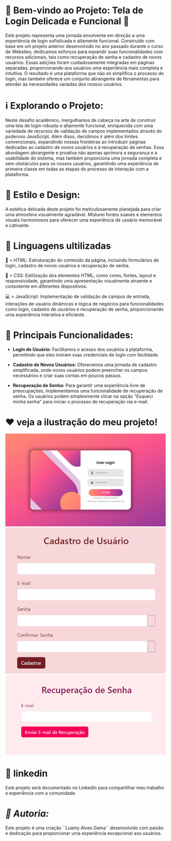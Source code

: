 
# 🌸 Bem-vindo ao Projeto: Tela de Login Delicada e Funcional 🚀

Este projeto representa uma jornada envolvente em direção a uma experiência de login sofisticada e altamente funcional. Construído com base em um projeto anterior desenvolvido no ano passado durante o curso de Websites, dedicamos esforços para expandir suas funcionalidades com recursos adicionais, tais como recuperação de senha e cadastro de novos usuários. Essas adições foram cuidadosamente integradas em páginas separadas, proporcionando aos usuários uma experiência mais completa e intuitiva. O resultado é uma plataforma que não só simplifica o processo de login, mas também oferece um conjunto abrangente de ferramentas para atender às necessidades variadas dos nossos usuários.

# ℹ️ Explorando o Projeto:
Neste desafio acadêmico, mergulhamos de cabeça na arte de construir uma tela de login robusta e altamente funcional, enriquecida com uma variedade de recursos de validação de campos implementados através do poderoso JavaScript. Além disso, decidimos ir além dos limites convencionais, expandindo nossas fronteiras ao introduzir páginas dedicadas ao cadastro de novos usuários e à recuperação de senhas. Essa abordagem abrangente e proativa não apenas aprimora a segurança e a usabilidade do sistema, mas também proporciona uma jornada completa e sem obstáculos para os nossos usuários, garantindo uma experiência de primeira classe em todas as etapas do processo de interação com a plataforma.

# 🎨 Estilo e Design:
A estética delicada deste projeto foi meticulosamente planejada para criar uma atmosfera visualmente agradável. Misturei fontes suaves e elementos visuais harmoniosos para oferecer uma experiência de usuário memorável e cativante.

# 🧩 Linguagens ultilizadas

🔧 > HTML: Estruturação do conteúdo da página, incluindo formulários de login, cadastro de novos usuários e recuperação de senha.

🎨 > CSS: Estilização dos elementos HTML, como cores, fontes, layout e responsividade, garantindo uma apresentação visualmente atraente e consistente em diferentes dispositivos.

💻 > JavaScript: Implementação de validação de campos de entrada, interações de usuário dinâmicas e lógica de negócios para funcionalidades como login, cadastro de usuários e recuperação de senha, proporcionando uma experiência interativa e eficiente.


# 🔐 Principais Funcionalidades:

- **Login de Usuário:** Facilitamos o acesso dos usuários à plataforma, permitindo que eles insiram suas credenciais de login com facilidade.

- **Cadastro de Novos Usuários:** Oferecemos uma jornada de cadastro simplificada, onde novos usuários podem preencher os campos necessários e criar suas contas em poucos passos.

- **Recuperação de Senha:** Para garantir uma experiência livre de preocupações, implementamos uma funcionalidade de recuperação de senha. Os usuários podem simplesmente clicar na opção "Esqueci minha senha" para iniciar o processo de recuperação via e-mail.

# ❤️ veja a ilustração do meu projeto!
![longin2](img/login.png)
![longin2](img/cadas.png)
![longin2](img/rec.png)

# 🎉 linkedin
Este projeto será documentado no LinkedIn para compartilhar meu trabalho e experiência com a comunidade.

# *📝 Autoria:*
Este projeto é uma criação ´´Luamy Alves Gama´´ desenvolvido com paixão e dedicação para proporcionar uma experiência excepcional aos usuários.